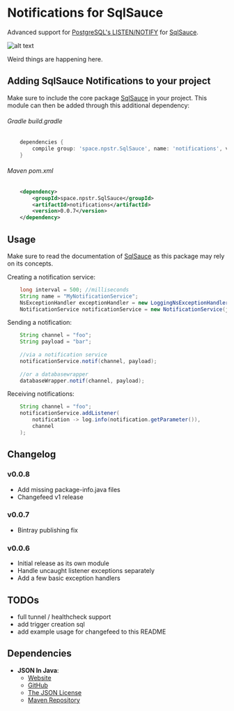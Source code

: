 # Notifications for SqlSauce

Advanced support for [PostgreSQL's LISTEN/NOTIFY](https://www.postgresql.org/docs/current/static/sql-notify.html)
for [SqlSauce](https://github.com/napstr/SqlSauce).

![alt text](https://i.imgur.com/XJWaDZG.gif "Elephant with sunglasses and sombrero walking like a spider in front of Mount Kilimanjaro")

Weird things are happening here.

## Adding SqlSauce Notifications to your project

Make sure to include the core package [SqlSauce](https://github.com/napstr/SqlSauce) in your project.
This module can then be added through this additional dependency:

###### Gradle build.gradle
```groovy
    dependencies {
        compile group: 'space.npstr.SqlSauce', name: 'notifications', version: '0.0.7'
    }
```

###### Maven pom.xml
```xml
    <dependency>
        <groupId>space.npstr.SqlSauce</groupId>
        <artifactId>notifications</artifactId>
        <version>0.0.7</version>
    </dependency>
```


## Usage

Make sure to read the documentation of [SqlSauce](https://github.com/napstr/SqlSauce) as this package may rely on its concepts.

Creating a notification service:
```java
    long interval = 500; //milliseconds
    String name = "MyNotificationService";
    NsExceptionHandler exceptionHandler = new LoggingNsExceptionHandler(log);
    NotificationService notificationService = new NotificationService(jdbcUrl, name, interval, exceptionHandler);
```

Sending a notification:
```java
    String channel = "foo";
    String payload = "bar";
    
    //via a notification service
    notificationService.notif(channel, payload);
    
    //or a databasewrapper
    databaseWrapper.notif(channel, payload);
```

Receiving notifications:
```java
    String channel = "foo";
    notificationService.addListener(
        notification -> log.info(notification.getParameter()),
        channel
    );
```

## Changelog

### v0.0.8
- Add missing package-info.java files
- Changefeed v1 release

### v0.0.7
- Bintray publishing fix

### v0.0.6
- Initial release as its own module
- Handle uncaught listener exceptions separately
- Add a few basic exception handlers

## TODOs

- full tunnel / healthcheck support
- add trigger creation sql
- add example usage for changefeed to this README


## Dependencies

- **JSON In Java**:
  - [Website](http://json.org/)
  - [GitHub](https://github.com/stleary/JSON-java)
  - [The JSON License](http://json.org/license.html)
  - [Maven Repository](https://mvnrepository.com/artifact/org.json/json)
